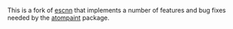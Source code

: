 This is a fork of [escnn](https://github.com/QUVA-Lab/escnn) that implements a 
number of features and bug fixes needed by the 
[atompaint](https://github.com/kalekundert/atompaint) package.
